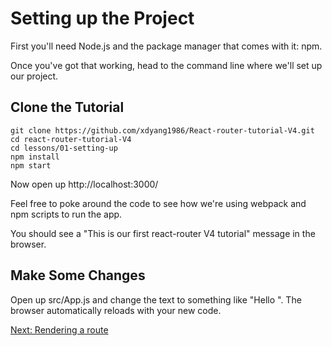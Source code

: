 # Setting up the Project
First you'll need Node.js and the package manager that comes with it: npm.

Once you've got that working, head to the command line where we'll set up our project.

## Clone the Tutorial
```
git clone https://github.com/xdyang1986/React-router-tutorial-V4.git
cd react-router-tutorial-V4
cd lessons/01-setting-up
npm install
npm start
```
Now open up http://localhost:3000/

Feel free to poke around the code to see how we're using webpack and npm scripts to run the app.

You should see a "This is our first react-router V4 tutorial" message in the browser.

## Make Some Changes
Open up src/App.js and change the text to something like "Hello ". The browser automatically reloads with your new code.

[Next: Rendering a route](https://github.com/xdyang1986/React-router-tutorial-V4/tree/master/lessons/02-rendering-a-route)
